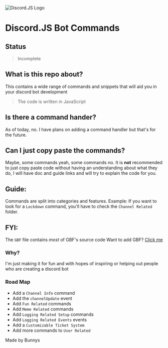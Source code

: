 ![Discord.JS Logo](https://camo.githubusercontent.com/d55d8a7f07a103454ebb77b653d9600ce27e011f78395d9713b432c8c011c76a/68747470733a2f2f646973636f72642e6a732e6f72672f7374617469632f6c6f676f2e737667)
# Discord.JS Bot Commands
## Status 
> Incomplete
## What is this repo about?
This contains a wide range of commands and snippets that will aid you in your discord bot development 
> The code is written in JavaScript

## Is there a command hander?
As of today, no. I have plans on adding a command handler but that's for the future.

## Can I just copy paste the commands?
Maybe, some commands yeah, some commands no. 
It is **not** recommended to just copy paste code without having an understanding about what they do, I will have doc and guide links and will try to explain the code for you.

## Guide:
Commands are split into categories and features.
Example: If you want to look for a `Lockdown` command, you'll have to check the `Channel Related` folder.

## FYI:
The `GBF` file contains *most* of GBF's source code
Want to add GBF? [Click me](https://discord.com/api/oauth2/authorize?client_id=795361755223556116&permissions=1642788809975&scope=bot%20applications.commands)

### Why?
I'm just making it for fun and with hopes of inspiring or helping out people who are creating a discord bot

### Road Map

- Add a `Channel Info` command 
- Add the `channelUpdate` event
- Add `Fun Related` commands
- Add `Meme Related` commands
- Add `Logging Related Setup` commands
- Add `Logging Related Events` events
- Add a `Customizable Ticket System`
- Add more commands to `User Related`

Made by Bunnys 
